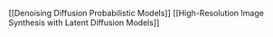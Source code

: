 [[Denoising Diffusion Probabilistic Models]]
[[High-Resolution Image Synthesis with Latent Diffusion Models]]
